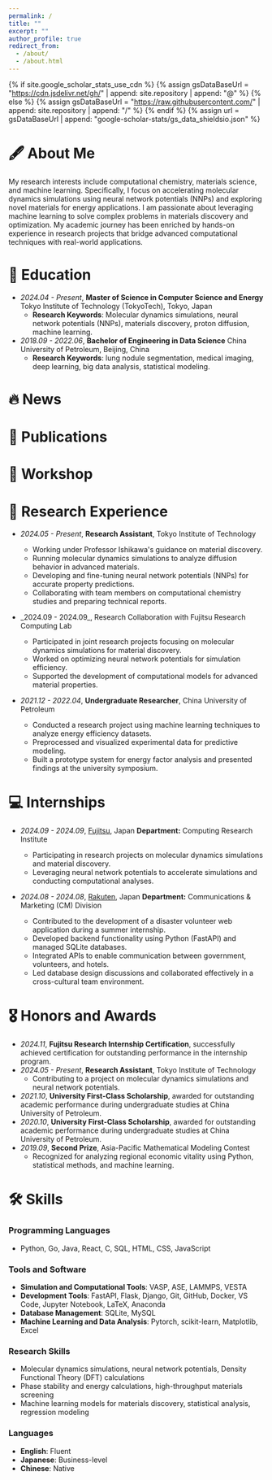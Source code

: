 ```yaml
---
permalink: /
title: ""
excerpt: ""
author_profile: true
redirect_from:
  - /about/
  - /about.html
---
```


{% if site.google_scholar_stats_use_cdn %}
{% assign gsDataBaseUrl = "https://cdn.jsdelivr.net/gh/" | append: site.repository | append: "@" %}
{% else %}
{% assign gsDataBaseUrl = "https://raw.githubusercontent.com/" | append: site.repository | append: "/" %}
{% endif %}
{% assign url = gsDataBaseUrl | append: "google-scholar-stats/gs_data_shieldsio.json" %}

<span class='anchor' id='about-me'></span>

# 🖋 About Me

My research interests include computational chemistry, materials science, and machine learning. Specifically, I focus on accelerating molecular dynamics simulations using neural network potentials (NNPs) and exploring novel materials for energy applications. I am passionate about leveraging machine learning to solve complex problems in materials discovery and optimization. My academic journey has been enriched by hands-on experience in research projects that bridge advanced computational techniques with real-world applications.

# 📖 Education

- _2024.04 - Present_, **Master of Science in Computer Science and Energy**
  Tokyo Institute of Technology (TokyoTech), Tokyo, Japan
  - **Research Keywords**: Molecular dynamics simulations, neural network potentials (NNPs), materials discovery, proton diffusion, machine learning.
- _2018.09 - 2022.06_, **Bachelor of Engineering in Data Science**
  China University of Petroleum, Beijing, China
  - **Research Keywords**: lung nodule segmentation, medical imaging, deep learning, big data analysis, statistical modeling.

# 🔥 News

<!-- - _2025.01_: 🎉 Participating in a JST-funded project on materials discovery at TokyoTech. -->

# 📝 Publications

<!-- *(If you have no publications yet, this section can remain empty or include ongoing work. Example below:)*
- *Under Review*: "Accelerating Molecular Dynamics Simulations with Neural Network Potentials," submitted to *Computational Materials Science*.   -->

# 💬 Workshop

<!-- *(If you have given talks or lectures, list them here. Example below:)*
- _2024.12_, "Neural Network Potentials in Material Discovery," invited talk at Tokyo Institute of Technology Research Forum. -->

# 🔬 Research Experience

- _2024.05 - Present_, **Research Assistant**, Tokyo Institute of Technology
  <!-- - Working under Professor Ishikawa's guidance as part of a JST-funded project on material discovery.  -->

  - Working under Professor Ishikawa's guidance on material discovery.
  - Running molecular dynamics simulations to analyze diffusion behavior in advanced materials.
  - Developing and fine-tuning neural network potentials (NNPs) for accurate property predictions.
  - Collaborating with team members on computational chemistry studies and preparing technical reports.

- \_2024.09 - 2024.09\_, Research Collaboration with Fujitsu Research Computing Lab

  - Participated in joint research projects focusing on molecular dynamics simulations for material discovery.
  - Worked on optimizing neural network potentials for simulation efficiency.
  - Supported the development of computational models for advanced material properties.

- _2021.12 - 2022.04_, **Undergraduate Researcher**, China University of Petroleum
  - Conducted a research project using machine learning techniques to analyze energy efficiency datasets.
  - Preprocessed and visualized experimental data for predictive modeling.
  - Built a prototype system for energy factor analysis and presented findings at the university symposium.

# 💻 Internships

- _2024.09 - 2024.09_, [Fujitsu](https://www.fujitsu.com/), Japan
  **Department:** Computing Research Institute

  - Participating in research projects on molecular dynamics simulations and material discovery.
  - Leveraging neural network potentials to accelerate simulations and conducting computational analyses.

- _2024.08 - 2024.08_, [Rakuten](https://www.rakuten.com/), Japan
  **Department:** Communications & Marketing (CM) Division
  - Contributed to the development of a disaster volunteer web application during a summer internship.
  - Developed backend functionality using Python (FastAPI) and managed SQLite databases.
  - Integrated APIs to enable communication between government, volunteers, and hotels.
  - Led database design discussions and collaborated effectively in a cross-cultural team environment.

# 🎖 Honors and Awards

- _2024.11_, **Fujitsu Research Internship Certification**, successfully achieved certification for outstanding performance in the internship program.
- _2024.05 - Present_, **Research Assistant**, Tokyo Institute of Technology
  - Contributing to a project on molecular dynamics simulations and neural network potentials.
- _2021.10_, **University First-Class Scholarship**, awarded for outstanding academic performance during undergraduate studies at China University of Petroleum.
- _2020.10_, **University First-Class Scholarship**, awarded for outstanding academic performance during undergraduate studies at China University of Petroleum.
- _2019.09_, **Second Prize**, Asia-Pacific Mathematical Modeling Contest
  - Recognized for analyzing regional economic vitality using Python, statistical methods, and machine learning.

# 🛠 Skills

### **Programming Languages**

- Python, Go, Java, React, C, SQL, HTML, CSS, JavaScript

### **Tools and Software**

- **Simulation and Computational Tools**: VASP, ASE, LAMMPS, VESTA
- **Development Tools**: FastAPI, Flask, Django, Git, GitHub, Docker, VS Code, Jupyter Notebook, LaTeX, Anaconda
- **Database Management**: SQLite, MySQL
- **Machine Learning and Data Analysis**: Pytorch, scikit-learn, Matplotlib, Excel

### **Research Skills**

- Molecular dynamics simulations, neural network potentials, Density Functional Theory (DFT) calculations
- Phase stability and energy calculations, high-throughput materials screening
- Machine learning models for materials discovery, statistical analysis, regression modeling

### **Languages**

- **English**: Fluent
- **Japanese**: Business-level
- **Chinese**: Native
